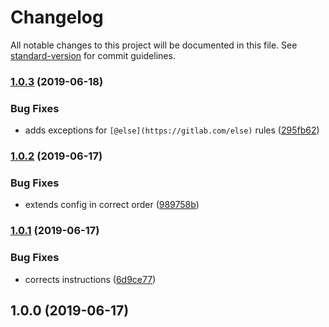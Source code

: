 # Changelog

All notable changes to this project will be documented in this file. See [standard-version](https://github.com/conventional-changelog/standard-version) for commit guidelines.

### [1.0.3](https://gitlab.com/spartanbio-ux/stylelint-config-scss/compare/v1.0.2...v1.0.3) (2019-06-18)


### Bug Fixes

* adds exceptions for `[@else](https://gitlab.com/else)` rules ([295fb62](https://gitlab.com/spartanbio-ux/stylelint-config-scss/commit/295fb62))



### [1.0.2](https://gitlab.com/spartanbio-ux/stylelint-config-scss/compare/v1.0.1...v1.0.2) (2019-06-17)


### Bug Fixes

* extends config in correct order ([989758b](https://gitlab.com/spartanbio-ux/stylelint-config-scss/commit/989758b))



### [1.0.1](https://gitlab.com/spartanbio-ux/stylelint-config-scss/compare/v1.0.0...v1.0.1) (2019-06-17)


### Bug Fixes

*  corrects instructions ([6d9ce77](https://gitlab.com/spartanbio-ux/stylelint-config-scss/commit/6d9ce77))



## 1.0.0 (2019-06-17)
